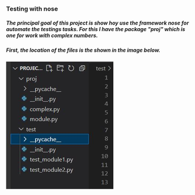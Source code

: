 ### Testing with nose

##### The principal goal of this project is show hoy use the framework nose for automate the testings tasks. For this I have the package "proj" which is one for work with complex numbers.

##### First, the location of the files is the shown in the image below.
![Folders!](Images/files_1.JPG)


